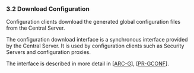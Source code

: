 ### 3.2 Download Configuration

Configuration clients download the generated global configuration files from the Central Server.

The configuration download interface is a synchronous interface provided by the Central Server. It is used by configuration clients such as Security Servers and configuration proxies.

The interface is described in more detail in \[[ARC-G](#Ref_ARC-G)\], \[[PR-GCONF](#Ref_PR-GCONF)\].